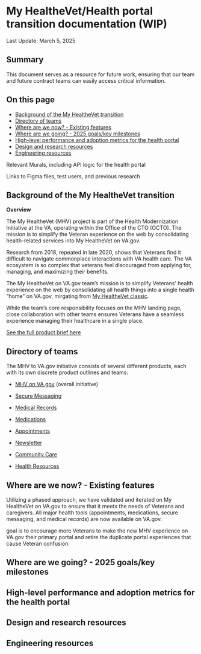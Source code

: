 # My HealtheVet/Health portal transition documentation (WIP) 

Last Update: March 5, 2025

## Summary

This document serves as a resource for future work, ensuring that our team and future contract teams can easily access critical information. 

## On this page

* [Background of the My HealtheVet transition](#background)
* [Directory of teams](#directoryofteams)
* [Where are we now? - Existing features](#existingfeatures)
* [Where are we going? - 2025 goals/key milestones](#2025goals)
* [High-level performance and adoption metrics for the health portal](#metrics)
* [Design and research resources](#design)
* [Engineering resources](#engineering) 


Relevant Murals, including API logic for the health portal

Links to Figma files, test users, and previous research

## <a name="background"></a>Background of the My HealtheVet transition<be>

**Overview**

The My HealtheVet (MHV) project is part of the Health Modernization Initiative at the VA, operating within the Office of the CTO (OCTO). The mission is to simplify the Veteran experience on the web by consolidating health-related services into My HealtheVet on VA.gov.

Research from 2018, repeated in late 2020, shows that Veterans find it difficult to navigate commonplace interactions with VA health care. The VA ecosystem is so complex that veterans feel discouraged from applying for, managing, and maximizing their benefits.

The My HealtheVet on VA.gov team’s mission is to simplify Veterans’ health experience on the web by consolidating all health things into a single health “home” on VA.gov, mirgating from [My HealtheVet classic](https://www.myhealth.va.gov/mhv-portal-web/home). 

While the team’s core responsibility focuses on the MHV landing page, close collaboration with other teams ensures Veterans have a seamless experience managing their healthcare in a single place. 

[See the full product brief here](https://github.com/department-of-veterans-affairs/va.gov-team/blob/master/products/health-care/digital-health-modernization/product/product-brief.md)

## <a name="directoryofteams"></a>Directory of teams<be>

The MHV to VA.gov initiative consists of several different products, each with its own discrete product outlines and teams:

  - [MHV on VA.gov](https://github.com/department-of-veterans-affairs/va.gov-team/blob/master/products/health-care/digital-health-modernization/product/product-brief.md) (overall initiative) 
  - [Secure Messaging](https://github.com/department-of-veterans-affairs/va.gov-team/tree/master/products/health-care/digital-health-modernization/mhv-to-va.gov/secure-messaging/product)
  - [Medical Records](https://github.com/department-of-veterans-affairs/va.gov-team/blob/master/products/health-care/digital-health-modernization/mhv-to-va.gov/medical-records/README.md)
  - [Medications](https://github.com/department-of-veterans-affairs/va.gov-team/blob/master/products/health-care/digital-health-modernization/mhv-to-va.gov/medications/README.md)
  - [Appointments](https://github.com/department-of-veterans-affairs/va.gov-team/tree/master/products/health-care/appointments/va-online-scheduling)

    
  - [Newsletter](https://github.com/department-of-veterans-affairs/va.gov-team/tree/master/products/health-care/digital-health-modernization/mhv-to-va.gov/newsletter)
  - [Community Care](https://github.com/department-of-veterans-affairs/va.gov-team/tree/master/products/health-care/digital-health-modernization/mhv-to-va.gov/community-care)
  - [Health Resources](https://github.com/department-of-veterans-affairs/va.gov-team/tree/master/products/health-care/digital-health-modernization/mhv-to-va.gov/health-resources)

## <a name="existingfeatures"></a>Where are we now? - Existing features<be>

Utilizing a phased approach, we have validated and iterated on My HealtheVet on VA.gov to ensure that it meets the needs of Veterans and caregivers. All major health tools (appointments, medications, secure messaging, and medical records) are now available on VA.gov. 

 goal is to encourage more Veterans to make the new MHV experience on VA.gov their primary portal and retire the duplicate portal experiences that cause Veteran confusion.

## <a name="2025goals"></a>Where are we going? - 2025 goals/key milestones<be>




## <a name="metrics"></a>High-level performance and adoption metrics for the health portal<be>

## <a name="design"></a>Design and research resources<be>

## <a name="engineering"></a>Engineering resources<be>
